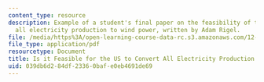 ```yaml
---
content_type: resource
description: Example of a student's final paper on the feasibility of the U.S. converting
  all electricity production to wind power, written by Adam Rigel.
file: /media/https%3A/open-learning-course-data-rc.s3.amazonaws.com/12-085-seminar-in-environmental-science-spring-2008/039db6d284df23360bafe0eb4691de69_rigel.pdf
file_type: application/pdf
resourcetype: Document
title: Is it Feasible for the US to Convert All Electricity Production to Wind Power?
uid: 039db6d2-84df-2336-0baf-e0eb4691de69
---
```

